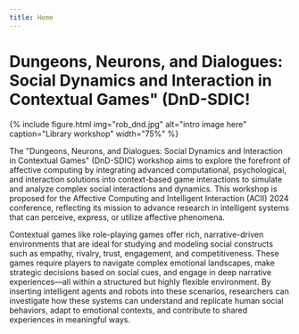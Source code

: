 ```yaml
---
title: Home
---
```


# Dungeons, Neurons, and Dialogues: Social Dynamics and Interaction in Contextual Games" (DnD-SDIC!

{% include figure.html img="rob_dnd.jpg" alt="intro image here" caption="Library workshop" width="75%" %}

The "Dungeons, Neurons, and Dialogues: Social Dynamics and Interaction in Contextual Games" (DnD-SDIC) workshop aims to explore the forefront of affective computing by integrating advanced computational, psychological, and interaction solutions into context-based game interactions to simulate and analyze complex social interactions and dynamics. This workshop is proposed for the Affective Computing and Intelligent Interaction (ACII) 2024 conference, reflecting its mission to advance research in intelligent systems that can perceive, express, or utilize affective phenomena.

Contextual games like role-playing games offer rich, narrative-driven environments that are ideal for studying and modeling social constructs such as empathy, rivalry, trust, engagement, and competitiveness. These games require players to navigate complex emotional landscapes, make strategic decisions based on social cues, and engage in deep narrative experiences—all within a structured but highly flexible environment. By inserting intelligent agents and robots into these scenarios, researchers can investigate how these systems can understand and replicate human social behaviors, adapt to emotional contexts, and contribute to shared experiences in meaningful ways.
